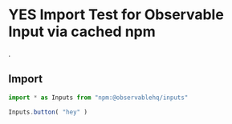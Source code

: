 # YES Import Test for Observable Input via cached npm
.
## Import

```js echo
import * as Inputs from "npm:@observablehq/inputs"
```

```js echo
Inputs.button( "hey" )
```
